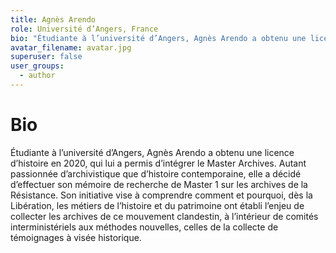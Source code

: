 ```yaml
---
title: Agnès Arendo
role: Université d’Angers, France
bio: "Étudiante à l’université d’Angers, Agnès Arendo a obtenu une licence d’histoire en 2020, qui lui a permis d’intégrer le Master Archives. Autant passionnée d’archivistique que d’histoire contemporaine, elle a décidé d’effectuer son mémoire de recherche de Master 1 sur les archives de la Résistance. Son initiative vise à comprendre comment et pourquoi, dès la Libération, les métiers de l’histoire et du patrimoine ont établi l’enjeu de collecter les archives de ce mouvement clandestin, à l’intérieur de comités interministériels aux méthodes nouvelles, celles de la collecte de témoignages à visée historique."
avatar_filename: avatar.jpg
superuser: false
user_groups:
  - author
---
```


# Bio
Étudiante à l’université d’Angers, Agnès Arendo a obtenu une licence d’histoire en 2020, qui lui a permis d’intégrer le Master Archives. Autant passionnée d’archivistique que d’histoire contemporaine, elle a décidé d’effectuer son mémoire de recherche de Master 1 sur les archives de la Résistance. Son initiative vise à comprendre comment et pourquoi, dès la Libération, les métiers de l’histoire et du patrimoine ont établi l’enjeu de collecter les archives de ce mouvement clandestin, à l’intérieur de comités interministériels aux méthodes nouvelles, celles de la collecte de témoignages à visée historique. 